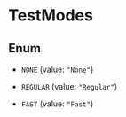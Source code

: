 
# TestModes

## Enum


* `NONE` (value: `"None"`)

* `REGULAR` (value: `"Regular"`)

* `FAST` (value: `"Fast"`)



